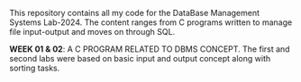 This repository contains all my code for the DataBase Management Systems Lab-2024.
The content ranges from C programs written to manage file input-output and moves on through SQL.

**WEEK 01 & 02**: A C PROGRAM RELATED TO DBMS CONCEPT.
The first and second labs were based on basic input and output concept along with sorting tasks.

